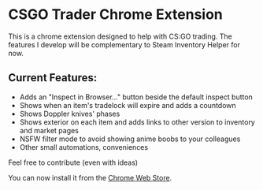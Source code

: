 CSGO Trader Chrome Extension
==============

This is a chrome extension designed to help with CS:GO trading.
The features I develop will be complementary to Steam Inventory Helper for now.

Current Features:
--------------
- Adds an "Inspect in Browser..." button beside the default inspect button
- Shows when an item's tradelock will expire and adds a countdown
- Shows Doppler knives' phases
- Shows exterior on each item and adds links to other version to inventory and market pages
- NSFW filter mode to avoid showing anime boobs to your colleagues
- Other small automations, conveniences

Feel free to contribute (even with ideas)

You can now install it from the <a target="_blank" href="https://chrome.google.com/webstore/detail/csgo-trader/kaibcgikagnkfgjnibflebpldakfhfih/">Chrome Web Store</a>.
